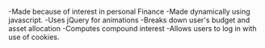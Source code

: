 -Made because of interest in personal Finance
-Made dynamically using javascript. 
-Uses jQuery for animations 
-Breaks down user's budget and asset allocation 
-Computes compound interest
-Allows users to log in with use of cookies. 

